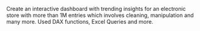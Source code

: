 Create an interactive dashboard with trending insights for an electronic store with more than 1M entries which involves cleaning, manipulation and many more. Used DAX functions, Excel Queries and more.
